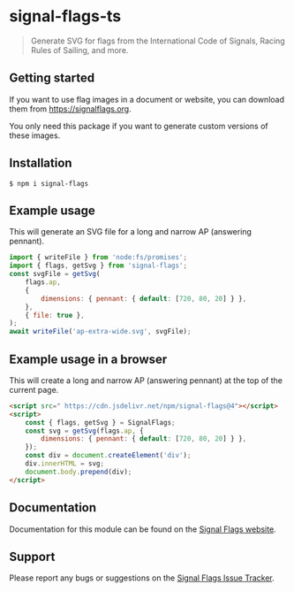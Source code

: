 # signal-flags-ts

> Generate SVG for flags from the International Code of Signals, Racing Rules of
> Sailing, and more.

## Getting started

If you want to use flag images in a document or website, you can download them from
https://signalflags.org.

You only need this package if you want to generate custom versions of these
images.

## Installation

```console
$ npm i signal-flags
```

## Example usage

This will generate an SVG file for a long and narrow AP (answering pennant).

```js
import { writeFile } from 'node:fs/promises';
import { flags, getSvg } from 'signal-flags';
const svgFile = getSvg(
	flags.ap,
	{
		dimensions: { pennant: { default: [720, 80, 20] } },
	},
	{ file: true },
);
await writeFile('ap-extra-wide.svg', svgFile);
```

## Example usage in a browser

This will create a long and narrow AP (answering pennant) at the top of the
current page.

```html
<script src=" https://cdn.jsdelivr.net/npm/signal-flags@4"></script>
<script>
	const { flags, getSvg } = SignalFlags;
	const svg = getSvg(flags.ap, {
		dimensions: { pennant: { default: [720, 80, 20] } },
	});
	const div = document.createElement('div');
	div.innerHTML = svg;
	document.body.prepend(div);
</script>
```

## Documentation

Documentation for this module can be found on the
[Signal Flags website](https://signalflags.org/docs/signal-flags-ts).

## Support

Please report any bugs or suggestions on the
[Signal Flags Issue Tracker](https://github.com/signal-flags/signal-flags/issues).
